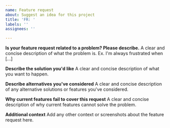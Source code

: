 ```yaml
---
name: Feature request
about: Suggest an idea for this project
title: 'FR: '
labels: ''
assignees: ''

---
```


**Is your feature request related to a problem? Please describe.**
A clear and concise description of what the problem is. Ex. I'm always frustrated when [...]

**Describe the solution you'd like**
A clear and concise description of what you want to happen.

**Describe alternatives you've considered**
A clear and concise description of any alternative solutions or features you've considered.

**Why current features fail to cover this request**
A clear and concise description of why current features cannot solve the problem.

**Additional context**
Add any other context or screenshots about the feature request here.
